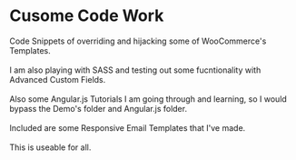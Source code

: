 # Cusome Code Work
Code Snippets of overriding and hijacking some of WooCommerce's Templates.<br /><br />
I am also playing with SASS and testing out some fucntionality with Advanced Custom Fields.<br /><br />
Also some Angular.js Tutorials I am going through and learning, so I would bypass the Demo's folder and Angular.js folder.<br /><br />
Included are some Responsive Email Templates that I've made.<br /><br />
This is useable for all.
